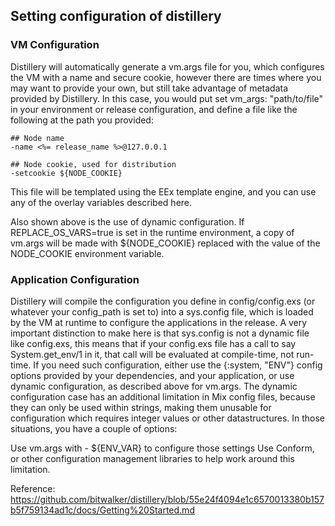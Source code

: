## Setting configuration of distillery

### VM Configuration

Distillery will automatically generate a vm.args file for you, which configures the VM with a name and secure cookie, however there are times where you may want to provide your own, but still take advantage of metadata provided by Distillery. In this case, you would put set vm_args: "path/to/file" in your environment or release configuration, and define a file like the following at the path you provided:

```
## Node name
-name <%= release_name %>@127.0.0.1

## Node cookie, used for distribution
-setcookie ${NODE_COOKIE}
```

This file will be templated using the EEx template engine, and you can use any of the overlay variables described here.

Also shown above is the use of dynamic configuration. If REPLACE_OS_VARS=true is set in the runtime environment, a copy of vm.args will be made with ${NODE_COOKIE} replaced with the value of the NODE_COOKIE environment variable.

### Application Configuration

Distillery will compile the configuration you define in config/config.exs (or whatever your config_path is set to) into a sys.config file, which is loaded by the VM at runtime to configure the applications in the release. A very important distinction to make here is that sys.config is not a dynamic file like config.exs, this means that if your config.exs file has a call to say System.get_env/1 in it, that call will be evaluated at compile-time, not run-time. If you need such configuration, either use the {:system, "ENV"} config options provided by your dependencies, and your application, or use dynamic configuration, as described above for vm.args. The dynamic configuration case has an additional limitation in Mix config files, because they can only be used within strings, making them unusable for configuration which requires integer values or other datastructures. In those situations, you have a couple of options:

Use vm.args with -<appname> <key> ${ENV_VAR} to configure those settings
Use Conform, or other configuration management libraries to help work around this limitation.

Reference: https://github.com/bitwalker/distillery/blob/55e24f4094e1c6570013380b157b5f759134ad1c/docs/Getting%20Started.md
